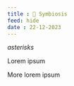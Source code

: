 ```yaml
---
title : 🚧 Symbiosis
feed: hide
date : 22-12-2023
---
```

 
*asterisks* 

Lorem ipsum

More lorem ipsum 